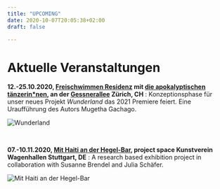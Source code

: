 ```yaml
---
title: "UPCOMING"
date: 2020-10-07T20:05:38+02:00
draft: false

---
```


# Aktuelle Veranstaltungen 

**12.-25.10.2020, [Freischwimmen Residenz](https://freischwimmen.org/en/) mit [die apokalyptischen tänzerin*nen](https://apocalypse.dance), an der [Gessnerallee](https://www.gessnerallee.ch/) Zürich, CH**
:   Konzeptionsphase für unser neues Projekt *Wunderland* das 2021 Premiere feiert. Eine Uraufführung des Autors Mugetha Gachago.   

![Wunderland](/upcoming/wunderland.png)

&nbsp;

**07.-10.11.2020, [Mit Haiti an der Hegel-Bar](https://mithaitianderhegelbar.de/), project space Kunstverein Wagenhallen Stuttgart, DE**
:   A research based exhibition project in collaboration with Susanne Brendel and Julia Schäfer.

![Mit Haiti an der Hegel-Bar](/upcoming/haitihegel.png)